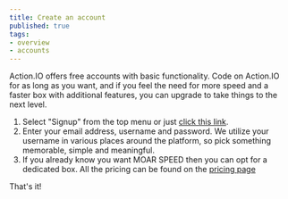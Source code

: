 ```yaml
---
title: Create an account
published: true
tags:
- overview
- accounts
---
```


Action.IO offers free accounts with basic functionality.  Code on Action.IO for as long as you want, and if you feel the need for more speed and a faster box with additional features, you can upgrade to take things to the next level.

1. Select "Signup" from the top menu or just [click this link](https://action.io/users/sign_up).
2. Enter your email address, username and password. We utilize your username in various places around the platform, so pick something memorable, simple and meaningful.
3. If you already know you want MOAR SPEED then you can opt for a dedicated box. All the pricing can be found on the [pricing page](https://action.io/pricing)

That's it!